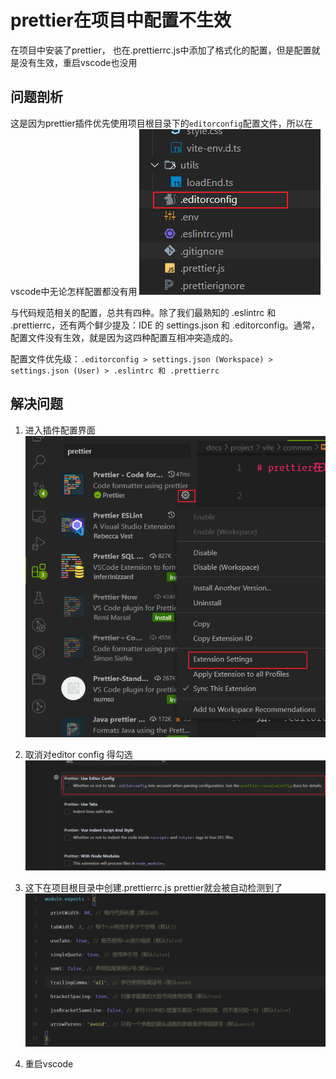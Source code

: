 # prettier在项目中配置不生效

在项目中安装了prettier， 也在.prettierrc.js中添加了格式化的配置，但是配置就是没有生效，重启vscode也没用

## 问题剖析
这是因为prettier插件优先使用项目根目录下的`editorconfig`配置文件，所以在vscode中无论怎样配置都没有用
![editorconfig](image.png)


与代码规范相关的配置，总共有四种。除了我们最熟知的 .eslintrc 和 .prettierrc，还有两个鲜少提及：IDE 的 settings.json 和 .editorconfig。通常，配置文件没有生效，就是因为这四种配置互相冲突造成的。

配置文件优先级：`.editorconfig > settings.json (Workspace) > settings.json (User) > .eslintrc 和 .prettierrc`

## 解决问题
1. 进入插件配置界面
![extension settings](image-1.png)

2. 取消对editor config 得勾选
![cancle editorconfig check status](image-2.png)

3. 这下在项目根目录中创建.prettierrc.js prettier就会被自动检测到了
![editor prettier file](image-3.png)

4. 重启vscode